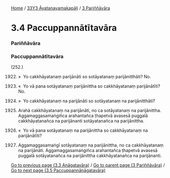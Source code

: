 
[Home](/) / [33Y3 Āyatanayamakapāḷi](../../33Y3.md) / [3 Pariññāvāra](../3.md)

# 3.4 Paccuppannātītavāra

### Pariññāvāra

### Paccuppannātītavāra

(252.)

1922. »  Yo cakkhāyatanaṃ parijānāti so sotāyatanaṃ parijānitthāti? No.

1923. «  Yo vā pana sotāyatanaṃ parijānittha so cakkhāyatanaṃ parijānātīti? No.

1924. »  Yo cakkhāyatanaṃ na parijānāti so sotāyatanaṃ na parijānitthāti?

1925. Arahā cakkhāyatanaṃ na parijānāti, no ca sotāyatanaṃ na parijānittha. Aggamaggasamaṅgiñca arahantañca ṭhapetvā avasesā puggalā cakkhāyatanañca na parijānanti sotāyatanañca na parijānittha.

1926. «  Yo vā pana sotāyatanaṃ na parijānittha so cakkhāyatanaṃ na parijānātīti?

1927. Aggamaggasamaṅgī sotāyatanaṃ na parijānittha, no ca cakkhāyatanaṃ na parijānāti. Aggamaggasamaṅgiñca arahantañca ṭhapetvā avasesā puggalā sotāyatanañca na parijānittha cakkhāyatanañca na parijānanti.

[Go to previous page (3.3 Anāgatavāra)](3.3.md) / [Go to parent page (3 Pariññāvāra)](../3.md) / [Go to next page (3.5 Paccuppannānāgatavāra)](3.5.md)


